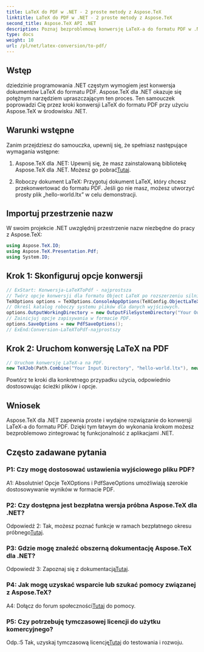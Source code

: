 ```yaml
---
title: LaTeX do PDF w .NET - 2 proste metody z Aspose.TeX
linktitle: LaTeX do PDF w .NET - 2 proste metody z Aspose.TeX
second_title: Aspose.TeX API .NET
description: Poznaj bezproblemową konwersję LaTeX-a do formatu PDF w .NET za pomocą Aspose.TeX. Łatwa integracja i dostosowywanie wyników w formacie PDF.
type: docs
weight: 10
url: /pl/net/latex-conversion/to-pdf/
---
```

## Wstęp

dziedzinie programowania .NET częstym wymogiem jest konwersja dokumentów LaTeX do formatu PDF. Aspose.TeX dla .NET okazuje się potężnym narzędziem upraszczającym ten proces. Ten samouczek poprowadzi Cię przez kroki konwersji LaTeX do formatu PDF przy użyciu Aspose.TeX w środowisku .NET.

## Warunki wstępne

Zanim przejdziesz do samouczka, upewnij się, że spełniasz następujące wymagania wstępne:

1.  Aspose.TeX dla .NET: Upewnij się, że masz zainstalowaną bibliotekę Aspose.TeX dla .NET. Możesz go pobrać[Tutaj](https://releases.aspose.com/tex/net/).

2. Roboczy dokument LaTeX: Przygotuj dokument LaTeX, który chcesz przekonwertować do formatu PDF. Jeśli go nie masz, możesz utworzyć prosty plik „hello-world.ltx” w celu demonstracji.

## Importuj przestrzenie nazw

W swoim projekcie .NET uwzględnij przestrzenie nazw niezbędne do pracy z Aspose.TeX:

```csharp
using Aspose.TeX.IO;
using Aspose.TeX.Presentation.Pdf;
using System.IO;
```

## Krok 1: Skonfiguruj opcje konwersji

```csharp
// ExStart: Konwersja-LaTeXToPdf - najprostsza
// Twórz opcje konwersji dla formatu Object LaTeX po rozszerzeniu silnika Object TeX.
TeXOptions options = TeXOptions.ConsoleAppOptions(TeXConfig.ObjectLaTeX);
// Określ katalog roboczy systemu plików dla danych wyjściowych.
options.OutputWorkingDirectory = new OutputFileSystemDirectory("Your Output Directory");
// Zainicjuj opcje zapisywania w formacie PDF.
options.SaveOptions = new PdfSaveOptions();
// ExEnd:Conversion-LaTeXToPdf-najprostszy
```

## Krok 2: Uruchom konwersję LaTeX na PDF

```csharp
// Uruchom konwersję LaTeX-a na PDF.
new TeXJob(Path.Combine("Your Input Directory", "hello-world.ltx"), new PdfDevice(), options).Run();
```

Powtórz te kroki dla konkretnego przypadku użycia, odpowiednio dostosowując ścieżki plików i opcje.

## Wniosek

Aspose.TeX dla .NET zapewnia proste i wydajne rozwiązanie do konwersji LaTeX-a do formatu PDF. Dzięki tym łatwym do wykonania krokom możesz bezproblemowo zintegrować tę funkcjonalność z aplikacjami .NET.

## Często zadawane pytania

### P1: Czy mogę dostosować ustawienia wyjściowego pliku PDF?

A1: Absolutnie! Opcje TeXOptions i PdfSaveOptions umożliwiają szerokie dostosowywanie wyników w formacie PDF.

### P2: Czy dostępna jest bezpłatna wersja próbna Aspose.TeX dla .NET?

 Odpowiedź 2: Tak, możesz poznać funkcje w ramach bezpłatnego okresu próbnego[Tutaj](https://releases.aspose.com/).

### P3: Gdzie mogę znaleźć obszerną dokumentację Aspose.TeX dla .NET?

 Odpowiedź 3: Zapoznaj się z dokumentacją[Tutaj](https://reference.aspose.com/tex/net/).

### P4: Jak mogę uzyskać wsparcie lub szukać pomocy związanej z Aspose.TeX?

 A4: Dołącz do forum społeczności[Tutaj](https://forum.aspose.com/c/tex/47) do pomocy.

### P5: Czy potrzebuję tymczasowej licencji do użytku komercyjnego?

 Odp.:5 Tak, uzyskaj tymczasową licencję[Tutaj](https://purchase.aspose.com/temporary-license/) do testowania i rozwoju.
